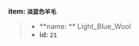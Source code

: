 <!-- BEGIN_AUTOGEN: do NOT edit in this block -->

**item: `淡蓝色羊毛`**

> * **name: ** Light_Blue_Wool
> * **id: `21`**

<!-- END_AUTOGEN-->

